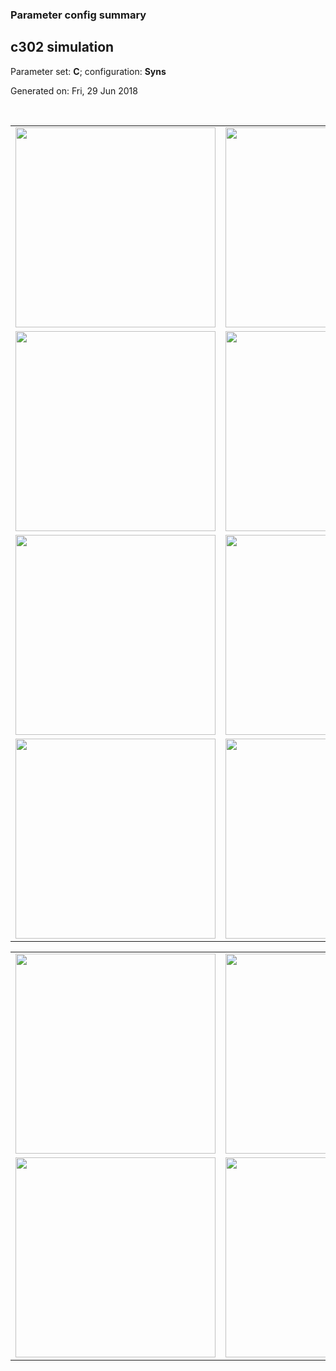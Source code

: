 ### Parameter config summary 
<h2>c302 simulation</h2>
<p>Parameter set: <b>C</b>; configuration: <b>Syns</b></p>
<p>Generated on: Fri, 29 Jun 2018</p><br/>
<table>

<tr>
  <td><a href="images/neurons_C_Syns.png"><img alt=" " src="images/neurons_C_Syns.png" height="320"/></a></td>
  <td><a href="images/traces_neuron_Syns_C.png"><img alt=" " src="images/traces_neuron_Syns_C.png" height="320"/></a></td>
</tr>

<tr>
  <td><a href="images/neuron_activity_C_Syns.png"><img alt=" " src="images/neuron_activity_C_Syns.png" height="320"/></a></td>
  <td><a href="images/traces_neuron_activity_Syns_C.png"><img alt=" " src="images/traces_neuron_activity_Syns_C.png" height="320"/></a></td>
</tr>

<tr>
  <td><a href="images/muscles_C_Syns.png"><img alt=" " src="images/muscles_C_Syns.png" height="320"/></a></td>
  <td><a href="images/traces_muscles_Syns_C.png"><img alt=" " src="images/traces_muscles_Syns_C.png" height="320"/></a></td>
</tr>

<tr>
  <td><a href="images/muscle_activity_C_Syns.png"><img alt=" " src="images/muscle_activity_C_Syns.png" height="320"/></a></td>
  <td><a href="images/traces_muscles_activity_Syns_C.png"><img alt=" " src="images/traces_muscles_activity_Syns_C.png" height="320"/></a></td>
</tr>
</table>
<table>

<tr><td><a href="images/c302_C_Syns_exc_to_neurons.png"><img alt=" " src="images/c302_C_Syns_exc_to_neurons.png" height="320"/></a></td>

  <td><a href="images/c302_C_Syns_inh_to_neurons.png"><img alt=" " src="images/c302_C_Syns_inh_to_neurons.png" height="320"/></a></td>

  <td><a href="images/c302_C_Syns_elec_neurons_neurons.png"><img alt=" " src="images/c302_C_Syns_elec_neurons_neurons.png" height="320"/></a></td></tr>

<tr><td><a href="images/c302_C_Syns_exc_to_muscles.png"><img alt=" " src="images/c302_C_Syns_exc_to_muscles.png" height="320"/></a></td>

  <td><a href="images/c302_C_Syns_inh_to_muscles.png"><img alt=" " src="images/c302_C_Syns_inh_to_muscles.png" height="320"/></a></td></tr>
</table>
